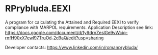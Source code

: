 # RPrybluda.EEXI
A program for calculating the Attained and Required EEXI to verify compliance with MARPOL requirements.
Application Description see link:
https://docs.google.com/document/d/1y9drnZeslGe9vWciq-rnfH90xX7ewl97TruOd-2d9aQ/edit?usp=sharing

Developer contacts:
https://www.linkedin.com/in/romanprybluda/
